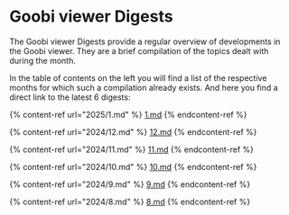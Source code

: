 # Goobi viewer Digests

The Goobi viewer Digests provide a regular overview of developments in the Goobi viewer. They are a brief compilation of the topics dealt with during the month.&#x20;

In the table of contents on the left you will find a list of the respective months for which such a compilation already exists. And here you find a direct link to the latest 6 digests:

{% content-ref url="2025/1.md" %}
[1.md](2025/1.md)
{% endcontent-ref %}

{% content-ref url="2024/12.md" %}
[12.md](2024/12.md)
{% endcontent-ref %}

{% content-ref url="2024/11.md" %}
[11.md](2024/11.md)
{% endcontent-ref %}

{% content-ref url="2024/10.md" %}
[10.md](2024/10.md)
{% endcontent-ref %}

{% content-ref url="2024/9.md" %}
[9.md](2024/9.md)
{% endcontent-ref %}

{% content-ref url="2024/8.md" %}
[8.md](2024/8.md)
{% endcontent-ref %}
